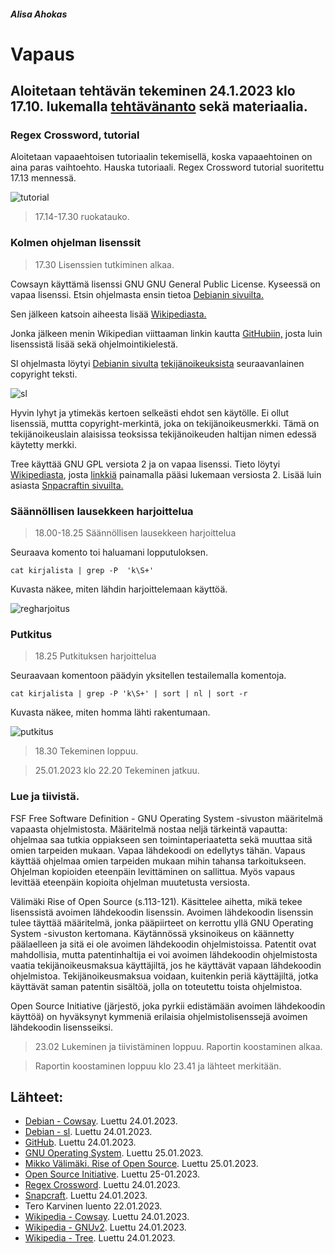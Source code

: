 ##### Alisa Ahokas

# Vapaus													

## Aloitetaan tehtävän tekeminen 24.1.2023 klo 17.10. lukemalla [tehtävänanto](https://terokarvinen.com/2023/linux-palvelimet-2023-alkukevat/) sekä materiaalia.

### Regex Crossword, tutorial

Aloitetaan vapaaehtoisen tutoriaalin tekemisellä, koska vapaaehtoinen on aina paras vaihtoehto. Hauska tutoriaali.
Regex Crossword tutorial suoritettu 17.13 mennessä.

![tutorial](https://user-images.githubusercontent.com/112398757/214691079-c8be12cb-221d-4632-935b-611e25d879d1.JPG)



>17.14-17.30 ruokatauko.

### Kolmen ohjelman lisenssit

>17.30 Lisenssien tutkiminen alkaa.

Cowsayn käyttämä lisenssi GNU GNU General Public License. Kyseessä on vapaa lisenssi. Etsin ohjelmasta ensin tietoa [Debianin sivuilta.](https://sources.debian.org/copyright/license/cowsay/3.03%2Bdfsg1-2/)

Sen jälkeen katsoin aiheesta lisää [Wikipediasta.](https://en.wikipedia.org/wiki/Cowsay)

Jonka jälkeen menin Wikipedian viittaaman linkin kautta [GitHubiin,](https://github.com/tnalpgge/rank-amateur-cowsay)
josta luin lisenssistä lisää sekä ohjelmointikielestä.

Sl ohjelmasta löytyi [Debianin sivulta](https://packages.debian.org/sid/sl) [tekijänoikeuksista](https://metadata.ftp-master.debian.org/changelogs//main/s/sl/sl_5.02-1_copyright) seuraavanlainen copyright teksti.

![sl](https://user-images.githubusercontent.com/112398757/214696675-b69f2923-b1e8-4450-bbaa-86515ef09b61.JPG)

Hyvin lyhyt ja ytimekäs kertoen selkeästi ehdot sen käytölle. Ei ollut lisenssiä, muttta copyright-merkintä, joka on tekijänoikeusmerkki. Tämä on tekijänoikeuslain alaisissa teoksissa tekijänoikeuden haltijan nimen edessä käytetty merkki.

Tree käyttää GNU GPL versiota 2 ja on vapaa lisenssi. Tieto löytyi [Wikipediasta](https://en.wikipedia.org/wiki/Tree_(command)), josta [linkkiä](https://en.wikipedia.org/wiki/GNU_General_Public_License#Version_2) painamalla pääsi lukemaan versiosta 2. Lisää luin asiasta [Snpacraftin sivuilta.](https://snapcraft.io/install/tree/rhel)

### Säännöllisen lausekkeen harjoittelua

> 18.00-18.25 Säännöllisen lausekkeen harjoittelua

Seuraava komento toi haluamani lopputuloksen.

    cat kirjalista | grep -P  'k\S+' 
    
    
Kuvasta näkee, miten lähdin harjoittelemaan käyttöä.


![regharjoitus](https://user-images.githubusercontent.com/112398757/214693256-945e600b-2b72-4aa7-b494-14c24af4cb06.JPG)



### Putkitus

>18.25 Putkituksen harjoittelua

Seuraavaan komentoon päädyin yksitellen testailemalla komentoja.

    cat kirjalista | grep -P 'k\S+' | sort | nl | sort -r

Kuvasta näkee, miten homma lähti rakentumaan.

![putkitus](https://user-images.githubusercontent.com/112398757/214693478-6ade02c0-567f-419e-8b9b-2f9f1e922b92.JPG)


>18.30 Tekeminen loppuu.

>25.01.2023 klo 22.20 Tekeminen jatkuu.

### Lue ja tiivistä.

FSF Free Software Definition - GNU Operating System -sivuston määritelmä vapaasta ohjelmistosta. Määritelmä nostaa neljä tärkeintä vapautta: ohjelmaa saa tutkia oppiakseen sen toimintaperiaatetta sekä muuttaa sitä omien tarpeiden mukaan. Vapaa lähdekoodi on edellytys tähän.
Vapaus käyttää ohjelmaa omien tarpeiden mukaan mihin tahansa tarkoitukseen. Ohjelman kopioiden eteenpäin levittäminen on sallittua. Myös vapaus levittää eteenpäin kopioita ohjelman muutetusta versiosta.

Välimäki Rise of Open Source (s.113-121).
Käsittelee aihetta, mikä tekee lisenssistä avoimen lähdekoodin lisenssin. Avoimen lähdekoodin lisenssin tulee täyttää määritelmä, jonka pääpiirteet on kerrottu yllä GNU Operating System -sivuston kertomana. Käytännössä yksinoikeus on käännetty päälaelleen ja sitä ei ole avoimen lähdekoodin ohjelmistoissa. Patentit ovat mahdollisia, mutta patentinhaltija ei voi avoimen lähdekoodin ohjelmistosta vaatia tekijänoikeusmaksua käyttäjiltä, jos he käyttävät vapaan lähdekoodin ohjelmistoa. Tekijänoikeusmaksua voidaan, kuitenkin periä käyttäjiltä, jotka käyttävät saman patentin sisältöä, jolla on toteutettu toista ohjelmistoa.

Open Source Initiative (järjestö, joka pyrkii edistämään avoimen lähdekoodin käyttöä) on hyväksynyt kymmeniä erilaisia ohjelmistolisenssejä avoimen lähdekoodin lisensseiksi.

>23.02 Lukeminen ja tiivistäminen loppuu. Raportin koostaminen alkaa.

>Raportin koostaminen loppuu klo 23.41 ja lähteet merkitään.

## Lähteet:

- [Debian - Cowsay](https://sources.debian.org/copyright/license/cowsay/3.03%2Bdfsg1-2/). Luettu 24.01.2023.
- [Debian - sl](https://packages.debian.org/sid/sl). Luettu 24.01.2023.
- [GitHub](https://github.com/tnalpgge/rank-amateur-cowsay). Luettu 24.01.2023.
- [GNU Operating System](https://www.gnu.org/philosophy/free-sw.html). Luettu 25.01.2023.
- [Mikko Välimäki. Rise of Open Source](http://lib.tkk.fi/Diss/2005/isbn9529187793/isbn9529187793.pdf). Luettu 25.01.2023.
- [Open Source Initiative](https://opensource.org/history). Luettu 25-01.2023.
- [Regex Crossword](https://regexcrossword.com/). Luettu 24.01.2023.
- [Snapcraft](https://snapcraft.io/install/tree/rhel). Luettu 24.01.2023.
- Tero Karvinen luento 22.01.2023.
- [Wikipedia - Cowsay](https://en.wikipedia.org/wiki/Cowsay). Luettu 24.01.2023.
- [Wikipedia - GNUv2](https://en.wikipedia.org/wiki/GNU_General_Public_License#Version_2). Luettu 24.01.2023.
- [Wikipedia - Tree](https://en.wikipedia.org/wiki/Tree_(command)). Luettu 24.01.2023.


